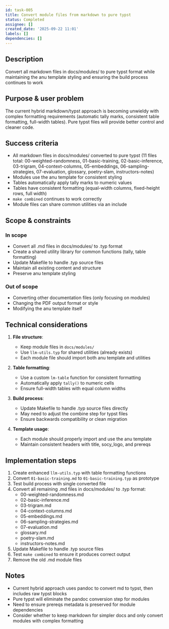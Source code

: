 ```yaml
---
id: task-005
title: Convert module files from markdown to pure typst
status: Completed
assignee: []
created_date: '2025-09-22 11:01'
labels: []
dependencies: []
---
```


## Description

<!-- SECTION:DESCRIPTION:BEGIN -->
Convert all markdown files in docs/modules/ to pure typst format while maintaining the anu template styling and ensuring the build process continues to work
<!-- SECTION:DESCRIPTION:END -->

## Purpose & user problem

The current hybrid markdown/typst approach is becoming unwieldy with complex formatting requirements (automatic tally marks, consistent table formatting, full-width tables). Pure typst files will provide better control and cleaner code.

## Success criteria

- All markdown files in docs/modules/ converted to pure typst (11 files total:
  00-weighted-randomness, 01-basic-training, 02-basic-inference, 03-trigram,
  04-context-columns, 05-embeddings, 06-sampling-strategies, 07-evaluation,
  glossary, poetry-slam, instructors-notes)
- Modules use the anu template for consistent styling
- Tables automatically apply tally marks to numeric values
- Tables have consistent formatting (equal-width columns, fixed-height rows, full width)
- `make combined` continues to work correctly
- Module files can share common utilities via an include

## Scope & constraints

### In scope
- Convert all .md files in docs/modules/ to .typ format
- Create a shared utility library for common functions (tally, table formatting)
- Update Makefile to handle .typ source files
- Maintain all existing content and structure
- Preserve anu template styling

### Out of scope
- Converting other documentation files (only focusing on modules)
- Changing the PDF output format or style
- Modifying the anu template itself

## Technical considerations

1. **File structure**:
   - Keep module files in `docs/modules/`
   - Use `llm-utils.typ` for shared utilities (already exists)
   - Each module file should import both anu template and utilities

2. **Table formatting**:
   - Use a custom `lm-table` function for consistent formatting
   - Automatically apply `tally()` to numeric cells
   - Ensure full-width tables with equal column widths

3. **Build process**:
   - Update Makefile to handle .typ source files directly
   - May need to adjust the combine step for typst files
   - Ensure backwards compatibility or clean migration

4. **Template usage**:
   - Each module should properly import and use the anu template
   - Maintain consistent headers with title, socy_logo, and prereqs

## Implementation steps

1. Create enhanced `llm-utils.typ` with table formatting functions
2. Convert `01-basic-training.md` to `01-basic-training.typ` as prototype
3. Test build process with single converted file
4. Convert all remaining .md files in docs/modules/ to .typ format:
   - 00-weighted-randomness.md
   - 02-basic-inference.md
   - 03-trigram.md
   - 04-context-columns.md
   - 05-embeddings.md
   - 06-sampling-strategies.md
   - 07-evaluation.md
   - glossary.md
   - poetry-slam.md
   - instructors-notes.md
5. Update Makefile to handle .typ source files
6. Test `make combined` to ensure it produces correct output
7. Remove the old .md module files

## Notes

- Current hybrid approach uses pandoc to convert md to typst, then includes raw typst blocks
- Pure typst will eliminate the pandoc conversion step for modules
- Need to ensure prereqs metadata is preserved for module dependencies
- Consider whether to keep markdown for simpler docs and only convert modules with complex formatting
